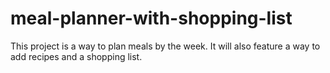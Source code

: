 # meal-planner-with-shopping-list
This project is a way to plan meals by the week. It will also feature a way to add recipes and a shopping list. 
